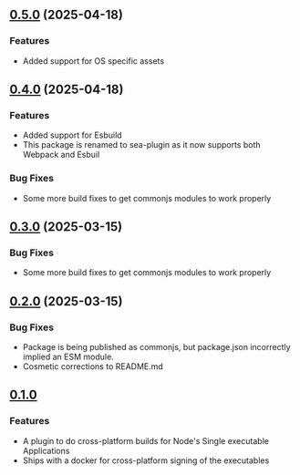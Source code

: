 ## [0.5.0](https://github.com/RIKSOF/sea-webpack-plugin/compare/v0.4.0...v0.5.0) (2025-04-18)

### Features
* Added support for OS specific assets

## [0.4.0](https://github.com/RIKSOF/sea-webpack-plugin/compare/v0.3.0...v0.4.0) (2025-04-18)

### Features
* Added support for Esbuild
* This package is renamed to sea-plugin as it now supports both Webpack and Esbuil

### Bug Fixes

* Some more build fixes to get commonjs modules to work properly

## [0.3.0](https://github.com/RIKSOF/sea-webpack-plugin/compare/v0.2.0...v0.3.0) (2025-03-15)

### Bug Fixes

* Some more build fixes to get commonjs modules to work properly

## [0.2.0](https://github.com/RIKSOF/sea-webpack-plugin/compare/v0.1.0...v0.2.0) (2025-03-15)

### Bug Fixes

* Package is being published as commonjs, but package.json incorrectly implied an ESM module.
* Cosmetic corrections to README.md


## [0.1.0](2025-03-15)

### Features

* A plugin to do cross-platform builds for Node's Single executable Applications
* Ships with a docker for cross-platform signing of the executables